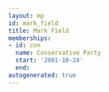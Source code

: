 ```yaml
---
layout: mp
id: mark_field
title: Mark Field
memberships:
- id: con
  name: Conservative Party
  start: '2001-10-24'
  end: 
autogenerated: true
---
```

